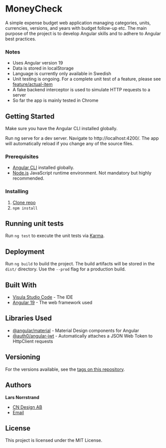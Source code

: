 # MoneyCheck

A simple expense budget web application managing categories, units, currencies, versions, and years with budget follow-up etc.
The main purpose of the project is to develop Angular skills and to adhere to Angular best practices.

### Notes
- Uses Angular version 19
- Data is stored in localStorage
- Language is currently only available in Swedish
- Unit testing is ongoing. For a complete unit test of a feature, please see [feature/actual-item](https://github.com/larsn-cndesign/money-check/tree/main/src/app/feature/actual-item)
- A fake backend interceptor is used to simulate HTTP requests to a server
- So far the app is mainly tested in Chrome


## Getting Started

Make sure you have the Angular CLI installed globally.

Run ng serve for a dev server. Navigate to http://localhost:4200/. The app will automatically reload if you change any of the source files.

### Prerequisites

- [Angular CLI](https://www.npmjs.com/package/@angular/cli?activeTab=readme) installed globally.
- [Node.js](https://nodejs.org/en/) JavaScript runtime environment. Not mandatory but highly recommended.

### Installing

1. [Clone repo](https://docs.github.com/en/repositories/creating-and-managing-repositories/cloning-a-repository)
2. `npm install`

## Running unit tests

Run `ng test` to execute the unit tests via [Karma](https://karma-runner.github.io).

## Deployment

Run `ng build` to build the project. The build artifacts will be stored in the `dist/` directory. Use the `--prod` flag for a production build.

## Built With

* [Visula Studio Code](https://code.visualstudio.com/) - The IDE
* [Angular 19](https://angular.dev/) - The web framework used

## Libraries Used

- [@angular/material](https://material.angular.io/) - Material Design components for Angular
- [@auth0/angular-jwt](https://www.npmjs.com/package/@auth0/angular-jwt) - Automatically attaches a JSON Web Token to HttpClient requests

## Versioning

For the versions available, see the [tags on this repository](https://github.com/larsn-cndesign/money-check/tags).

## Authors

**Lars Norrstrand**

- [CN Design AB](https://www.cndesign.se/)
- [Email](mailto:lars.norrstrand@cndesign.se)

## License

This project is licensed under the MIT License.
